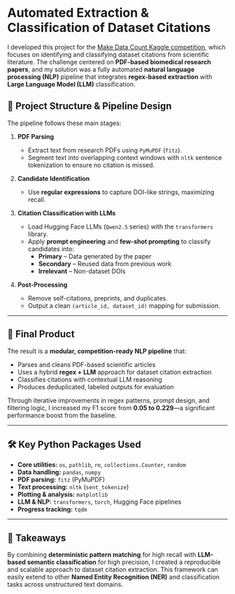 # Automated Extraction & Classification of Dataset Citations  

I developed this project for the [Make Data Count Kaggle competition]([https://makedatacount.org/](https://www.kaggle.com/competitions/make-data-count-finding-data-references/overview)), which focuses on identifying and classifying dataset citations from scientific literature. The challenge centered on **PDF-based biomedical research papers**, and my solution was a fully automated **natural language processing (NLP)** pipeline that integrates **regex-based extraction** with **Large Language Model (LLM)** classification.  

## 📄 Project Structure & Pipeline Design  

The pipeline follows these main stages:  

1. **PDF Parsing**  
   - Extract text from research PDFs using `PyMuPDF` (`fitz`).  
   - Segment text into overlapping context windows with `nltk` sentence tokenization to ensure no citation is missed.  

2. **Candidate Identification**  
   - Use **regular expressions** to capture DOI-like strings, maximizing recall.  

3. **Citation Classification with LLMs**  
   - Load Hugging Face LLMs (`Qwen2.5` series) with the `transformers` library.  
   - Apply **prompt engineering** and **few-shot prompting** to classify candidates into:  
     - **Primary** – Data generated by the paper  
     - **Secondary** – Reused data from previous work  
     - **Irrelevant** – Non-dataset DOIs  

4. **Post-Processing**  
   - Remove self-citations, preprints, and duplicates.  
   - Output a clean `(article_id, dataset_id)` mapping for submission.  

---

## 🎯 Final Product  

The result is a **modular, competition-ready NLP pipeline** that:  
- Parses and cleans PDF-based scientific articles  
- Uses a hybrid **regex + LLM** approach for dataset citation extraction  
- Classifies citations with contextual LLM reasoning  
- Produces deduplicated, labeled outputs for evaluation  

Through iterative improvements in regex patterns, prompt design, and filtering logic, I increased my F1 score from **0.05 to 0.229**—a significant performance boost from the baseline.  

---

## 🛠 Key Python Packages Used  

- **Core utilities:** `os`, `pathlib`, `re`, `collections.Counter`, `random`  
- **Data handling:** `pandas`, `numpy`  
- **PDF parsing:** `fitz` (PyMuPDF)  
- **Text processing:** `nltk` (`sent_tokenize`)  
- **Plotting & analysis:** `matplotlib`  
- **LLM & NLP:** `transformers`, `torch`, Hugging Face pipelines  
- **Progress tracking:** `tqdm`  

---

## 📌 Takeaways  

By combining **deterministic pattern matching** for high recall with **LLM-based semantic classification** for high precision, I created a reproducible and scalable approach to dataset citation extraction. This framework can easily extend to other **Named Entity Recognition (NER)** and classification tasks across unstructured text domains.  
